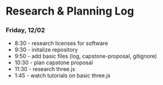 # Research & Planning Log
### Friday, 12/02
* 8:30 - research licenses for software 
* 9:30 - initalize repository
* 9:50 - add basic files (log, capstone-proposal, gitignore)
* 10:30 - plan capstone proposal
* 11:30 - research three.js
* 1:45 - watch tutorials on basic three.js